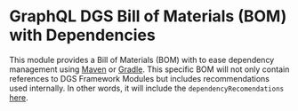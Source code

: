 # GraphQL DGS Bill of Materials (BOM) with Dependencies

This module provides a Bill of Materials (BOM) with to ease dependency management using [Maven] or [Gradle].
This specific BOM will not only contain references to DGS Framework Modules but includes recommendations 
used internally. In other words, it will include the `dependencyRecomendations` [here](https://github.com/Netflix/dgs-framework/blob/master/build.gradle.kts#L57).

[Maven]:      https://maven.apache.org/guides/introduction/introduction-to-dependency-mechanism.html#Importing_Dependencies
[Gradle]:     https://docs.gradle.org/current/userguide/managing_transitive_dependencies.html#sec:bom_import